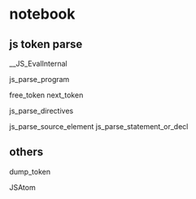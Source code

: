 # notebook

## js token parse

__JS_EvalInternal

js_parse_program

free_token next_token

js_parse_directives

js_parse_source_element  js_parse_statement_or_decl

## others

dump_token

JSAtom
